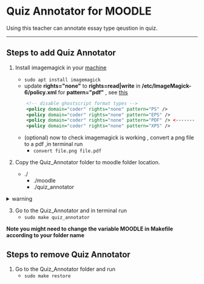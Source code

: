 # Quiz Annotator for MOODLE

Using this teacher can annotate essay type qeustion in quiz.
___

## Steps to add Quiz Annotator

1. Install imagemagick in your [machine](https://linoxide.com/install-latest-imagemagick-on-ubuntu-20-04/)
    * `sudo apt install imagemagick`
    *  update __rights="none"__ to __rights=read|write__ in __/etc/ImageMagick-6/policy.xml__  for __pattern="pdf"__ , see [this](https://askubuntu.com/questions/1181762/imagemagickconvert-im6-q16-no-images-defined)
    ```xml
        <!-- disable ghostscript format types -->
        <policy domain="coder" rights="none" pattern="PS" />
        <policy domain="coder" rights="none" pattern="EPS" />
        <policy domain="coder" rights="none" pattern="PDF" /> <------- Here!!
        <policy domain="coder" rights="none" pattern="XPS" />

    ```

    * (optional) now to check imagemagick is working , convert a png file to a pdf ,in terminal run 
        * `convert file.png file.pdf`  
2. Copy the Quiz_Annotator folder to moodle folder location.
    * ./
        * ./moodle
        * ./quiz_annotator
        

<details><summary> warning </summary>
 
#### after step 3 these files are going to be changed
    * moodle/quesiton/type/essay/renderer.php
    * moodle/mod/quiz/comment.php
</details>

 

3. Go to the Quiz_Annotator and in terminal run 
    * `sudo make quiz_annotator`

__Note you might need to change the variable MOODLE in Makefile according to your folder name__ 



## Steps to remove Quiz Annotator 
1. Go to the Quiz_Annotator folder and run 
    * `sudo make restore`

